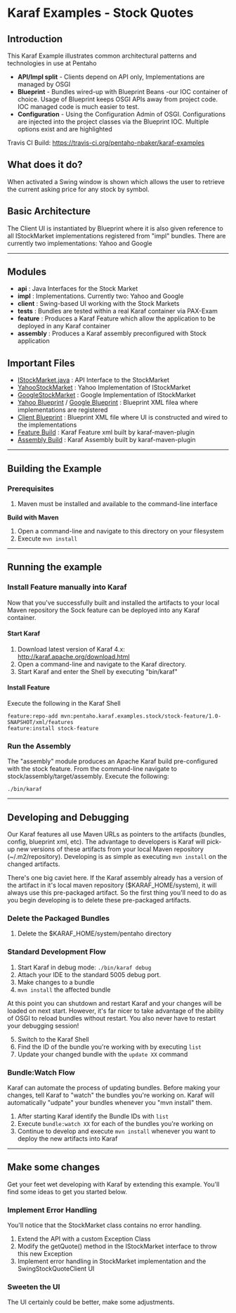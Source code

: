 # Karaf Examples - Stock Quotes
## Introduction
This Karaf Example illustrates common architectural patterns and technologies
in use at Pentaho
* __API/Impl split__ - Clients depend on API only, Implementations are managed by OSGI
* __Blueprint__ - Bundles wired-up with Blueprint Beans -our IOC container of choice. Usage of Blueprint keeps OSGI APIs away from project code. IOC managed code is much easier to test.
* __Configuration__ - Using the Configuration Admin of OSGI. Configurations are injected into the project classes via the Blueprint IOC. Multiple options exist and are highlighted

Travis CI Build: https://travis-ci.org/pentaho-nbaker/karaf-examples

## What does it do?
When activated a Swing window is shown which allows the user to retrieve the current asking 
price for any stock by symbol.

## Basic Architecture ##
The Client UI is instantiated by Blueprint where it is also given reference to all IStockMarket implementations registered from "impl" bundles. There are currently two implementations: Yahoo and Google

---

## Modules
* __api__ : Java Interfaces for the Stock Market
* __impl__ : Implementations. Currently two: Yahoo and Google
* __client__ : Swing-based UI working with the Stock Markets
* __tests__ : Bundles are tested within a real Karaf container via PAX-Exam
* __feature__ : Produces a Karaf Feature which allow the application to be deployed in any Karaf container
* __assembly__ : Produces a Karaf assembly preconfigured with Stock application


## Important Files
* [IStockMarket.java](api/src/main/java/org/pentaho/karaf/examples/stock/IStockMarket.java) : API Interface to the StockMarket
* [YahooStockMarket](impls/yahoo/src/main/java/org/pentaho/karaf/examples/stock/yahoo/YahooStockMarket.java) : Yahoo Implementation of IStockMarket
* [GoogleStockMarket](impls/google/src/main/java/org/pentaho/karaf/examples/stock/google/GoogleStockMarket.java) : Google Implementation of IStockMarket
* [Yahoo Blueprint](impls/yahoo/src/main/resources/OSGI-INF/blueprint/beans.xml) / [Google Blueprint](impls/google/src/main/resources/OSGI-INF/blueprint/beans.xml) : Blueprint XML filea where implementations are registered
* [Client Blueprint](client/src/main/resources/OSGI-INF/blueprint/beans.xml) : Blueprint XML file where UI is constructed and wired to the implementations
* [Feature Build](feature/pom.xml) : Karaf Feature xml built by karaf-maven-plugin
* [Assembly Build](assembly/pom.xml) : Karaf Assembly built by karaf-maven-plugin

---

## Building the Example
### Prerequisites
1. Maven must be installed and available to the command-line interface

__Build with Maven__

1. Open a command-line and navigate to this directory on your filesystem
2. Execute `mvn install`

---

## Running the example

### Install Feature manually into Karaf

Now that you've successfully built and installed the artifacts to your local Maven repository 
the Sock feature can be deployed into any Karaf container.

#### Start Karaf
1. Download latest version of Karaf 4.x: http://karaf.apache.org/download.html
2. Open a command-line and navigate to the Karaf directory.
3. Start Karaf and enter the Shell by executing "bin/karaf"

#### Install Feature
Execute the following in the Karaf Shell
```
feature:repo-add mvn:pentaho.karaf.examples.stock/stock-feature/1.0-SNAPSHOT/xml/features
feature:install stock-feature
```

### Run the Assembly
The "assembly" module produces an Apache Karaf build pre-configured with the stock feature. From the command-line navigate to stock/assembly/target/assembly. Execute the following:
```
./bin/karaf
```

---

## Developing and Debugging
Our Karaf features all use Maven URLs as pointers to the artifacts (bundles, config, blueprint xml, etc). The advantage to developers is Karaf will pick-up new versions of these artifacts from your local Maven repository (~/.m2/repository). Developing is as simple as executing `mvn install` on the changed artifacts.

There's one big caviet here. If the Karaf assembly already has a version of the artifact in it's local maven repository ($KARAF_HOME/system), it will always use this pre-packaged artifact. So the first thing you'll need to do as you begin developing is to delete these pre-packaged artifacts.

### Delete the Packaged Bundles
1. Delete the $KARAF_HOME/system/pentaho directory

### Standard Development Flow
1. Start Karaf in debug mode: `./bin/karaf debug`
2. Attach your IDE to the standard 5005 debug port.
3. Make changes to a bundle
4. `mvn install` the affected bundle

At this point you can shutdown and restart Karaf and your changes will be loaded on next start. However, it's far nicer to take advantage of the ability of OSGI to reload bundles without restart. You also never have to restart your debugging session!

5. Switch to the Karaf Shell
6. Find the ID of the bundle you're working with by executing `list`
7. Update your changed bundle with the `update XX` command

### Bundle:Watch Flow
Karaf can automate the process of updating bundles. Before making your changes, 
tell Karaf to "watch" the bundles you're working on. Karaf will automatically 
"udpate" your bundles whenever you "mvn install" them.

1. After starting Karaf identify the Bundle IDs with `list`
2. Execute `bundle:watch XX` for each of the bundles you're working on
3. Continue to develop and execute `mvn install` whenever you want to deploy the new artifacts into Karaf

---

## Make some changes
Get your feet wet developing with Karaf by extending this example. You'll find some ideas to get you started below.

### Implement Error Handling

You'll notice that the StockMarket class contains no error handling. 

1. Extend the API with a custom Exception Class
2. Modify the getQuote() method in the IStockMarket interface to throw this new Exception
3. Implement error handling in StockMarket implementation and the SwingStockQuoteClient UI

### Sweeten the UI

The UI certainly could be better, make some adjustments.
